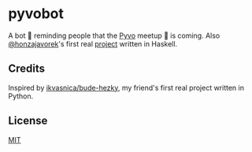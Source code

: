 # pyvobot

A bot 🤖 reminding people that the [Pyvo](https://pyvo.cz) meetup 🍻 is coming.
Also [@honzajavorek](https://github.com/honzajavorek)'s first real [project](https://en.wikipedia.org/wiki/Project-based_learning) written in Haskell.

## Credits

Inspired by [ikvasnica/bude-hezky](https://github.com/ikvasnica/bude-hezky), my friend's first real project written in Python.

## License

[MIT](LICENSE)

